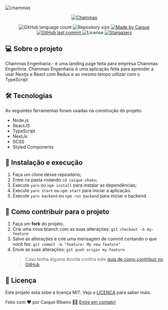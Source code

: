 ![chammas](https://i.ibb.co/QvMrbMj/image.png)

<p align="center">
  <a href="https://chammas.now.sh/" target="_blank">
    <img alt="Chammas" src="https://svgshare.com/i/MKt.svg">
  </a>
</p>

<p align="center">
  <img alt="GitHub language count" src="https://img.shields.io/github/languages/count/caiquer/chammas?color=%2304D361">

  <img alt="Repository size" src="https://img.shields.io/github/repo-size/caiquer/chammas">

  <a href="https://www.linkedin.com/in/caiquer/">
    <img alt="Made by Caique" src="https://img.shields.io/badge/made%20by-Caique Ribeiro-%2304D361">
  </a>
	
  
  <a href="https://github.com/caiquer/chammas/commits/master">
    <img alt="GitHub last commit" src="https://img.shields.io/github/last-commit/caiquer/chammas">
  </a>

  <img alt="License" src="https://img.shields.io/badge/license-MIT-brightgreen">
   <a href="https://github.com/caiquer/chammas/stargazers">
    <img alt="Stargazers" src="https://img.shields.io/github/stars/caiquer/chammas?style=social">
  </a>
</p>

## 💻 Sobre o projeto

Chammas Engenharia - é uma landing page feita para empresa Chammas Engenhria.
Chammas Engenharia é uma aplicação feita para aprender a usar Nextjs e React com Redux e ao mesmo tempo utilizar com o TypeScript

## 🛠 Tecnologias

As seguintes ferramentas foram usadas na construção do projeto:

- Node.js
- ReactJS
- TypeScript
- NextJs
- SCSS
- Styled Components

## 🚀 Instalação e execução

1. Faça um clone desse repositório;
2. Entre na pasta rodando `cd caique-shoes`;
3. Execute `yarn` ou `npm install` para instalar as dependências;
4. Execute `yarn start` ou `npm start` para iniciar a aplicação.
5. Execute `yarn backend` ou `npm run backend` para iniciar o backend.

## 🤔 Como contribuir para o projeto

1. Faça um **fork** do projeto.
2. Crie uma nova branch com as suas alterações: `git checkout -b my-feature`
3. Salve as alterações e crie uma mensagem de commit contando o que você fez: `git commit -m "feature: My new feature"`
4. Envie as suas alterações: `git push origin my-feature`
   > Caso tenha alguma dúvida confira este [guia de como contribuir no GitHub](https://github.com/firstcontributions/first-contributions)

## 📝 Licença

Este projeto esta sobe a licença MIT. Veja a [LICENÇA](https://github.com/CaiqueR/chammas/blob/master/LICENSE.md) para saber mais.

Feito com ❤️ por Caique Ribeiro 👋🏽 [Entre em contato!](https://www.linkedin.com/in/caiquer/)
